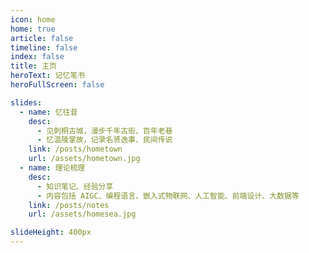 ```yaml
---
icon: home
home: true
article: false
timeline: false
index: false
title: 主页
heroText: 记忆笔书
heroFullScreen: false

slides:
  - name: 忆往昔
    desc: 
      - 见刺桐古城，漫步千年古街、百年老巷
      - 忆温陵掌故，记录名贤逸事、民间传说
    link: /posts/hometown
    url: /assets/hometown.jpg
  - name: 理论梳理
    desc: 
      - 知识笔记、经验分享
      - 内容包括 AIGC、编程语言、嵌入式物联网、人工智能、前端设计、大数据等
    link: /posts/notes
    url: /assets/homesea.jpg

slideHeight: 400px
---
```

